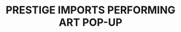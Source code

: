 ---
title: "PRESTIGE IMPORTS PERFORMING ART POP-UP"
url: /miami/prestige-imports-performing-art-pop-up/
shop: art
---